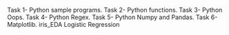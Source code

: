 Task 1- Python sample programs.
Task 2- Python functions.
Task 3- Python Oops.
Task 4- Python Regex.
Task 5- Python Numpy and Pandas.
Task 6- Matplotlib.
iris_EDA
Logistic Regression

